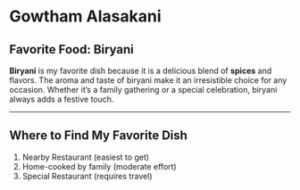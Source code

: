 # Gowtham Alasakani

## Favorite Food: Biryani

**Biryani** is my favorite dish because it is a delicious blend of **spices** and flavors. 
The aroma and taste of biryani make it an irresistible choice for any occasion. 
Whether it’s a family gathering or a special celebration, biryani always adds a festive touch.

---

## Where to Find My Favorite Dish

1. Nearby Restaurant (easiest to get)
2. Home-cooked by family (moderate effort)
3. Special Restaurant (requires travel)
